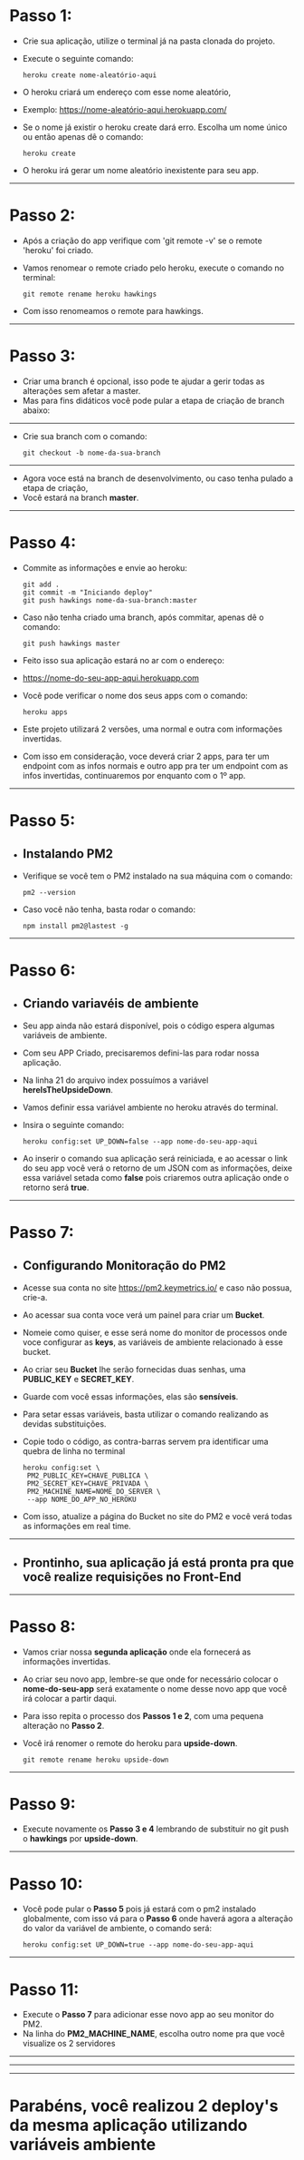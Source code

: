 # Passo 1:

* Crie sua aplicação, utilize o terminal já na pasta clonada do projeto.
* Execute o seguinte comando:

      heroku create nome-aleatório-aqui

* O heroku criará um endereço com esse nome aleatório,
* Exemplo: https://nome-aleatório-aqui.herokuapp.com/
* Se o nome já existir o heroku create dará erro. Escolha um nome único ou então apenas dê o comando:

      heroku create

* O heroku irá gerar um nome aleatório inexistente para seu app.
---
# Passo 2:

* Após a criação do app verifique com 'git remote -v' se o remote 'heroku' foi criado.
* Vamos renomear o remote criado pelo heroku, execute o comando no terminal:

      git remote rename heroku hawkings

* Com isso renomeamos o remote para hawkings.
---
# Passo 3:

* Criar uma branch é opcional, isso pode te ajudar a gerir todas as alterações sem afetar a master.
* Mas para fins didáticos você pode pular a etapa de criação de branch abaixo:
---
* Crie sua branch com o comando:

      git checkout -b nome-da-sua-branch

---

* Agora voce está na branch de desenvolvimento, ou caso tenha pulado a etapa de criação,
* Você estará na branch <strong>master</strong>.
---
# Passo 4:

* Commite as informações e envie ao heroku:

      git add .
      git commit -m "Iniciando deploy"
      git push hawkings nome-da-sua-branch:master

* Caso não tenha criado uma branch, após commitar, apenas dê o comando:
      
      git push hawkings master

* Feito isso sua aplicação estará no ar com o endereço:

* https://nome-do-seu-app-aqui.herokuapp.com

* Você pode verificar o nome dos seus apps com o comando:

      heroku apps

* Este projeto utilizará 2 versões, uma normal e outra com informações invertidas.
* Com isso em consideração, voce deverá criar 2 apps, para ter um endpoint com as infos normais e outro app pra ter um endpoint com as infos invertidas, continuaremos por enquanto com o 1º app.
---
# Passo 5:

* ## Instalando PM2

* Verifique se você tem o PM2 instalado na sua máquina com o comando:
      
      pm2 --version

* Caso você não tenha, basta rodar o comando:

      npm install pm2@lastest -g
---
# Passo 6:

* ## Criando variavéis de ambiente

* Seu app ainda não estará disponível, pois o código espera algumas variáveis de ambiente.
* Com seu APP Criado, precisaremos defini-las para rodar nossa aplicação.
* Na linha 21 do arquivo index possuímos a variável <strong>hereIsTheUpsideDown</strong>.
* Vamos definir essa variável ambiente no heroku através do terminal.
* Insira o seguinte comando:

      heroku config:set UP_DOWN=false --app nome-do-seu-app-aqui

* Ao inserir o comando sua aplicação será reiniciada, e ao acessar o link do seu app você verá o retorno de um JSON com as informações, deixe essa variável setada como <strong>false</strong> pois criaremos outra aplicação onde o retorno será <strong>true</strong>.
---
# Passo 7:

* ## Configurando Monitoração do PM2

* Acesse sua conta no site https://pm2.keymetrics.io/ e caso não possua, crie-a.
* Ao acessar sua conta voce verá um painel para criar um <strong>Bucket</strong>.
* Nomeie como quiser, e esse será nome do monitor de processos onde voce configurar as <strong>keys</strong>, as variáveis de ambiente relacionado à esse bucket.

* Ao criar seu <strong>Bucket</strong> lhe serão fornecidas duas senhas, uma <strong>PUBLIC_KEY</strong> e <strong>SECRET_KEY</strong>.
* Guarde com você essas informações, elas são <strong>sensíveis</strong>.

* Para setar essas variáveis, basta utilizar o comando realizando as devidas substituições.
* Copie todo o código, as contra-barras servem pra identificar uma quebra de linha no terminal

      heroku config:set \
       PM2_PUBLIC_KEY=CHAVE_PUBLICA \
       PM2_SECRET_KEY=CHAVE_PRIVADA \
       PM2_MACHINE_NAME=NOME_DO_SERVER \
       --app NOME_DO_APP_NO_HEROKU

* Com isso, atualize a página do Bucket no site do PM2 e você verá todas as informações em real time.

---
* ## Prontinho, sua aplicação já está pronta pra que você realize requisições no Front-End

---
# Passo 8:

* Vamos criar nossa <strong>segunda aplicação</strong> onde ela fornecerá as informações invertidas.
* Ao criar seu novo app, lembre-se que onde for necessário colocar o <strong>nome-do-seu-app</strong> será exatamente o nome desse novo app que você irá colocar a partir daqui.

* Para isso repita o processo dos <strong>Passos 1 e 2</strong>, com uma pequena alteração no <strong>Passo 2</strong>.
* Você irá renomer o remote do heroku para <strong>upside-down</strong>.

      git remote rename heroku upside-down

---
# Passo 9:

* Execute novamente os <strong>Passo 3 e 4</strong> lembrando de substituir no git push o <strong>hawkings</strong> por <strong>upside-down</strong>.

---
# Passo 10:

* Você pode pular o <strong>Passo 5</strong> pois já estará com o pm2 instalado globalmente, com isso vá para o <strong>Passo 6</strong> onde haverá agora a alteração do valor da variável de ambiente, o comando será:

      heroku config:set UP_DOWN=true --app nome-do-seu-app-aqui

---
# Passo 11:

* Execute o <strong>Passo 7</strong> para adicionar esse novo app ao seu monitor do PM2.
* Na linha do <strong>PM2_MACHINE_NAME</strong>, escolha outro nome pra que você visualize os 2 servidores

---
---
---
# Parabéns, você realizou 2 deploy's da mesma aplicação utilizando variáveis ambiente
